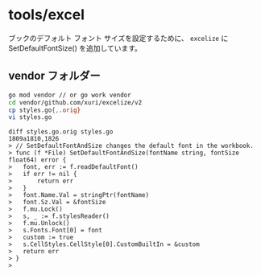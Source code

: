 # tools/excel

ブックのデフォルト フォント サイズを設定するために、
`excelize` に SetDefaultFontSize() を追加しています。

## vendor フォルダー

```bash
go mod vendor // or go work vendor
cd vendor/github.com/xuri/excelize/v2
cp styles.go{,.orig}
vi styles.go
```

```
diff styles.go.orig styles.go
1809a1810,1826
> // SetDefaultFontAndSize changes the default font in the workbook.
> func (f *File) SetDefaultFontAndSize(fontName string, fontSize float64) error {
> 	font, err := f.readDefaultFont()
> 	if err != nil {
> 		return err
> 	}
> 	font.Name.Val = stringPtr(fontName)
> 	font.Sz.Val = &fontSize
> 	f.mu.Lock()
> 	s, _ := f.stylesReader()
> 	f.mu.Unlock()
> 	s.Fonts.Font[0] = font
> 	custom := true
> 	s.CellStyles.CellStyle[0].CustomBuiltIn = &custom
> 	return err
> }
> 
```

